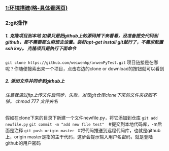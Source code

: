 
###  [1:环境搭建(略-具体看网页)](https://blog.csdn.net/weiwenhp/article/details/52966540) 
###  **2:git操作**  
##### 1. 克隆项目到本地       如果只是把github上的源码拷下来看看，没准备提交代码到github，那不需要那么麻烦去设置。装好apt-get install git就行了，不需求配置ssh key。     克隆项目是执行下面命令 
`git clone https://github.com/weiwenhp/arwenPyTest.git`     项目链接是在哪呢？你随便搜索出来一个项目，点击右边的clone or download的按钮就可以看到 
##### 2. 添加文件并同步到github上 
###### 注意我通过ftp上传文件后同步，失败，发现git仓库clone下来的文件夹权限不够。      chmod 777 文件夹名
假如在clone下来的目录下新建一个文件newfile.py，将它添加到仓库 
`git add newfile.py` 
`git commit -m "add new file test"  `#提交到本地代码库，-m后面是注释 
`git push origin master ` #将代码推送到远程代码库，也就是github上，origin master是指的主干代码，这步会提示输入用户名密码，就是登陆github的用户密码 

